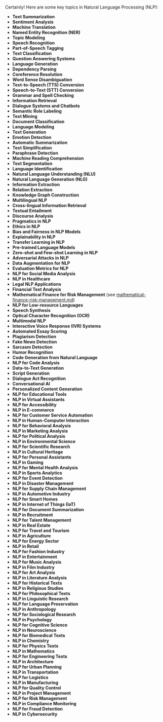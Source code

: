 Certainly! Here are some key topics in Natural Language Processing (NLP):

- **Text Summarization**
- **Sentiment Analysis**
- **Machine Translation**
- **Named Entity Recognition (NER)**
- **Topic Modeling**
- **Speech Recognition**
- **Part-of-Speech Tagging**
- **Text Classification**
- **Question Answering Systems**
- **Language Generation**
- **Dependency Parsing**
- **Coreference Resolution**
- **Word Sense Disambiguation**
- **Text-to-Speech (TTS) Conversion**
- **Speech-to-Text (STT) Conversion**
- **Grammar and Spell Checking**
- **Information Retrieval**
- **Dialogue Systems and Chatbots**
- **Semantic Role Labeling**
- **Text Mining**
- **Document Classification**
- **Language Modeling**
- **Text Generation**
- **Emotion Detection**
- **Automatic Summarization**
- **Text Simplification**
- **Paraphrase Detection**
- **Machine Reading Comprehension**
- **Text Segmentation**
- **Language Identification**
- **Natural Language Understanding (NLU)**
- **Natural Language Generation (NLG)**
- **Information Extraction**
- **Relation Extraction**
- **Knowledge Graph Construction**
- **Multilingual NLP**
- **Cross-lingual Information Retrieval**
- **Textual Entailment**
- **Discourse Analysis**
- **Pragmatics in NLP**
- **Ethics in NLP**
- **Bias and Fairness in NLP Models**
- **Explainability in NLP**
- **Transfer Learning in NLP**
- **Pre-trained Language Models**
- **Zero-shot and Few-shot Learning in NLP**
- **Adversarial Attacks in NLP**
- **Data Augmentation for NLP**
- **Evaluation Metrics for NLP**
- **NLP for Social Media Analysis**
- **NLP in Healthcare**
- **Legal NLP Applications**
- **Financial Text Analysis**
- **Mathematical Finance for Risk Management** (see [mathematical-finance-risk-management.md](mathematical-finance-risk-management.md))
- **NLP for Low-resource Languages**
- **Speech Synthesis**
- **Optical Character Recognition (OCR)**
- **Multimodal NLP**
- **Interactive Voice Response (IVR) Systems**
- **Automated Essay Scoring**
- **Plagiarism Detection**
- **Fake News Detection**
- **Sarcasm Detection**
- **Humor Recognition**
- **Code Generation from Natural Language**
- **NLP for Code Analysis**
- **Data-to-Text Generation**
- **Script Generation**
- **Dialogue Act Recognition**
- **Conversational AI**
- **Personalized Content Generation**
- **NLP for Educational Tools**
- **NLP in Virtual Assistants**
- **NLP for Accessibility**
- **NLP in E-commerce**
- **NLP for Customer Service Automation**
- **NLP in Human-Computer Interaction**
- **NLP for Behavioral Analysis**
- **NLP in Marketing Analysis**
- **NLP for Political Analysis**
- **NLP in Environmental Science**
- **NLP for Scientific Research**
- **NLP in Cultural Heritage**
- **NLP for Personal Assistants**
- **NLP in Gaming**
- **NLP for Mental Health Analysis**
- **NLP in Sports Analytics**
- **NLP for Event Detection**
- **NLP in Disaster Management**
- **NLP for Supply Chain Management**
- **NLP in Automotive Industry**
- **NLP for Smart Homes**
- **NLP in Internet of Things (IoT)**
- **NLP for Document Summarization**
- **NLP in Recruitment**
- **NLP for Talent Management**
- **NLP in Real Estate**
- **NLP for Travel and Tourism**
- **NLP in Agriculture**
- **NLP for Energy Sector**
- **NLP in Retail**
- **NLP for Fashion Industry**
- **NLP in Entertainment**
- **NLP for Music Analysis**
- **NLP in Film Industry**
- **NLP for Art Analysis**
- **NLP in Literature Analysis**
- **NLP for Historical Texts**
- **NLP in Religious Studies**
- **NLP for Philosophical Texts**
- **NLP in Linguistic Research**
- **NLP for Language Preservation**
- **NLP in Anthropology**
- **NLP for Sociological Research**
- **NLP in Psychology**
- **NLP for Cognitive Science**
- **NLP in Neuroscience**
- **NLP for Biomedical Texts**
- **NLP in Chemistry**
- **NLP for Physics Texts**
- **NLP in Mathematics**
- **NLP for Engineering Texts**
- **NLP in Architecture**
- **NLP for Urban Planning**
- **NLP in Transportation**
- **NLP for Logistics**
- **NLP in Manufacturing**
- **NLP for Quality Control**
- **NLP in Project Management**
- **NLP for Risk Management**
- **NLP in Compliance Monitoring**
- **NLP for Fraud Detection**
- **NLP in Cybersecurity** 
